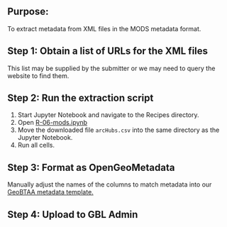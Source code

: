 ## Purpose:

To extract metadata from XML files in the MODS metadata format. 

## Step 1: Obtain a list of URLs for the XML files

This list may be supplied by the submitter or we may need to query the website to find them.

## Step 2: Run the extraction script

1. Start Jupyter Notebook and navigate to the Recipes directory.
2. Open [R-06-mods.ipynb](https://github.com/geobtaa/harvesting-guide/blob/main/recipes/R-06_MODS)
3. Move the downloaded file `arcHubs.csv` into the same directory as the Jupyter Notebook.
4. Run all cells.

## Step 3: Format as OpenGeoMetadata

Manually adjust the names of the columns to match metadata into our [GeoBTAA metadata template.](https://z.umn.edu/b1g-template)

## Step 4: Upload to GBL Admin